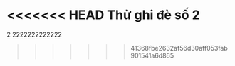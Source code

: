 <<<<<<< HEAD
Thử ghi đè số 2
=======
2 2222222222222
>>>>>>> 41368fbe2632af56d30aff053fab901541a6d865
